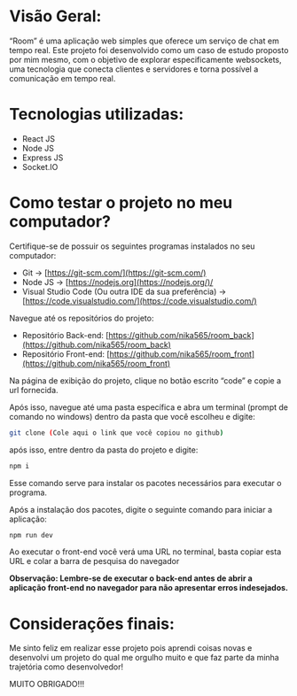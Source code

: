 # Visão Geral:

“Room” é uma aplicação web simples que oferece um serviço de chat em tempo real. Este projeto foi desenvolvido como um caso de estudo proposto por mim mesmo, com o objetivo de explorar especificamente websockets, uma tecnologia que conecta clientes e servidores e torna possível a comunicação em tempo real.

# Tecnologias utilizadas:

- React JS
- Node JS
- Express JS
- Socket.IO

# Como testar o projeto no meu computador?

Certifique-se de possuir os seguintes programas instalados no seu computador:

- Git → [https://git-scm.com/](https://git-scm.com/)
- Node JS → [https://nodejs.org](https://nodejs.org/)/
- Visual Studio Code (Ou outra IDE da sua preferência) → [https://code.visualstudio.com/](https://code.visualstudio.com/)

Navegue até os repositórios do projeto:

- Repositório Back-end: [https://github.com/nika565/room_back](https://github.com/nika565/room_back)
- Repositório Front-end: [https://github.com/nika565/room_front](https://github.com/nika565/room_front)

Na página de exibição do projeto, clique no botão escrito “code” e copie a url fornecida.

Após isso, navegue até uma pasta específica e abra um terminal (prompt de comando no windows) dentro da pasta que você escolheu e digite:

```bash
git clone (Cole aqui o link que você copiou no github)
```

após isso, entre dentro da pasta do projeto e digite:

```bash
npm i
```

Esse comando serve para instalar os pacotes necessários para executar o programa.

Após a instalação dos pacotes, digite o seguinte comando para iniciar a aplicação:

```bash
npm run dev
```

Ao executar o front-end você verá uma URL no terminal, basta copiar esta URL e colar a barra de pesquisa do navegador

**Observação: Lembre-se de executar o back-end antes de abrir a aplicação front-end no navegador para não apresentar erros indesejados.**

# Considerações finais:

Me sinto feliz em realizar esse projeto pois aprendi coisas novas e desenvolvi um projeto do qual me orgulho muito e que faz parte da minha trajetória como desenvolvedor! 

MUITO OBRIGADO!!!
